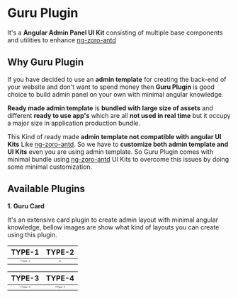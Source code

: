 # Guru Plugin
It's a **Angular Admin Panel UI Kit** consisting of multiple base components and utilities to enhance [ng-zoro-antd](https://ng.ant.design/docs/introduce/en "ng-zoro-antd")



## Why Guru Plugin

If you have decided to use an **admin template** for creating the back-end of your website and don't want to spend money then **Guru Plugin** is good choice to build admin panel on your own with minimal angular knowledge.

**Ready made admin template** is **bundled with large size of assets** and different **ready to use app's** which are all **not used in real time** but it occupy a major size in application production bundle.

This Kind of ready made **admin template not compatible with angular UI Kits** Like [ng-zoro-antd](https://ng.ant.design/docs/introduce/en "ng-zoro-antd"). So we have to **customize both admin template and UI Kits** even you are using admin template. So Guru Plugin comes with minimal bundle using [ng-zoro-antd](https://ng.ant.design/docs/introduce/en "ng-zoro-antd") UI Kits to overcome this issues by doing some minimal customization.



## Available Plugins

**1. Guru Card** 

It's an extensive card plugin to create admin layout with minimal angular knowledge, bellow images are show what kind of layouts you can create using this plugin.

|                            TYPE-1                            |                            TYPE-2                            |
| :----------------------------------------------------------: | :----------------------------------------------------------: |
| <img src="./creenshots/Type-1.PNG" alt="Type-1" style="zoom: 30%;" /> | <img src="D:\GURU\Portfolio\admin-guru-v3\guru-plugins\docs\screenshots\Type-2.PNG" style="zoom:30%;" /> |

|                            TYPE-3                            |                            TYPE-4                            |
| :----------------------------------------------------------: | :----------------------------------------------------------: |
| <img src="D:\GURU\Portfolio\admin-guru-v3\guru-plugins\docs\screenshots\Type-3.PNG" alt="Type-3" style="zoom:30%;" /> | <img src="D:\GURU\Portfolio\admin-guru-v3\guru-plugins\docs\screenshots\Type-4.PNG" alt="Type-4" style="zoom:30%;" /> |

